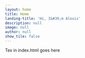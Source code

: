 ```yaml
---
layout: home
title: Home
landing-title: 'Hi, I&#39;m Alexis'
description: null
image: null
author: null
show_tile: false
---
```


Tex in index.html goes here
